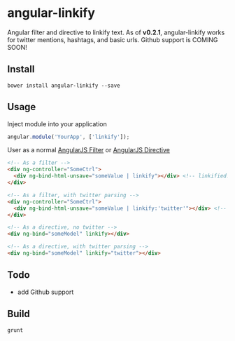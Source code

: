 # angular-linkify

Angular filter and directive to linkify text. As of **v0.2.1**, angular-linkify works for twitter mentions, hashtags, and basic urls. Github support is COMING SOON!

## Install

```
bower install angular-linkify --save
```

## Usage

Inject module into your application

```javascript
angular.module('YourApp', ['linkify']);
```

User as a normal [AngularJS Filter](http://docs.angularjs.org/guide/dev_guide.templates.filters.using_filters) or [AngularJS Directive](http://docs.angularjs.org/guide/directive)

```html
<!-- As a filter -->
<div ng-controller="SomeCtrl">
  <div ng-bind-html-unsave="someValue | linkify"></div> <!-- linkified!! -->
</div>

<!-- As a filter, with twitter parsing -->
<div ng-controller="SomeCtrl">
  <div ng-bind-html-unsave="someValue | linkify:'twitter'"></div> <!-- linkified!! -->
</div>

<!-- As a directive, no twitter -->
<div ng-bind="someModel" linkify></div>

<!-- As a directive, with twitter parsing -->
<div ng-bind="someModel" linkify="twitter"></div>
```

## Todo

* add Github support

## Build

```
grunt
```
